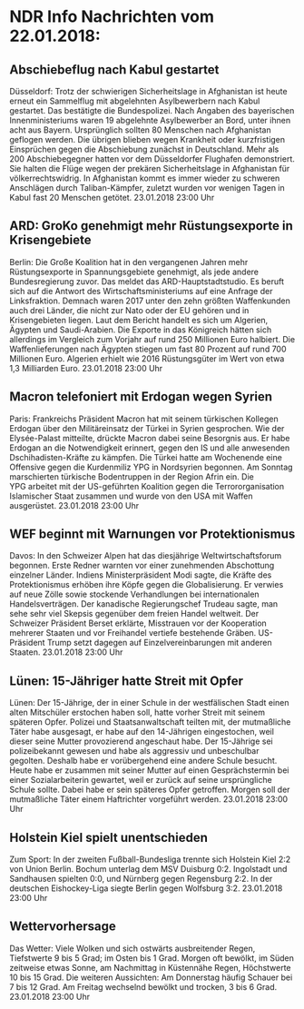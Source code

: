 # NDR Info Nachrichten vom 22.01.2018:


## Abschiebeflug nach Kabul gestartet
Düsseldorf: Trotz der schwierigen Sicherheitslage in Afghanistan ist heute erneut ein Sammelflug mit abgelehnten Asylbewerbern nach Kabul gestartet. Das bestätigte die Bundespolizei. Nach Angaben des bayerischen Innenministeriums waren 19 abgelehnte Asylbewerber an Bord, unter ihnen acht aus Bayern. Ursprünglich sollten 80 Menschen nach Afghanistan geflogen werden. Die übrigen blieben wegen Krankheit oder kurzfristigen Einsprüchen gegen die Abschiebung zunächst in Deutschland. Mehr als 200 Abschiebegegner hatten vor dem Düsseldorfer Flughafen demonstriert. Sie halten die Flüge wegen der prekären Sicherheitslage in Afghanistan für völkerrechtswidrig. In Afghanistan kommt es immer wieder zu schweren Anschlägen durch Taliban-Kämpfer, zuletzt wurden vor wenigen Tagen in Kabul fast 20 Menschen getötet. 23.01.2018 23:00 Uhr 

## ARD: GroKo genehmigt mehr Rüstungsexporte in Krisengebiete
Berlin: Die Große Koalition hat in den vergangenen Jahren mehr Rüstungsexporte in Spannungsgebiete genehmigt, als jede andere Bundesregierung zuvor. Das meldet das ARD-Hauptstadtstudio. Es beruft sich auf die Antwort des Wirtschaftsministeriums auf eine Anfrage der Linksfraktion. Demnach waren 2017 unter den zehn größten Waffenkunden auch drei Länder, die nicht zur Nato oder der EU gehören und in Krisengebieten liegen. Laut dem Bericht handelt es sich um Algerien, Ägypten und Saudi-Arabien. Die Exporte in das Königreich hätten sich allerdings im Vergleich zum Vorjahr auf rund 250 Millionen Euro halbiert. Die Waffenlieferungen nach Ägypten stiegen um fast 80 Prozent auf rund 700 Millionen Euro. Algerien erhielt wie 2016 Rüstungsgüter im Wert von etwa 1,3 Milliarden Euro. 23.01.2018 23:00 Uhr 

## Macron telefoniert mit Erdogan wegen Syrien
Paris:      Frankreichs Präsident Macron hat mit seinem türkischen Kollegen Erdogan über den Militäreinsatz der Türkei in Syrien gesprochen. Wie der Elysée-Palast mitteilte, drückte Macron dabei seine Besorgnis aus. Er habe Erdogan an die Notwendigkeit erinnert, gegen den IS und alle anwesenden Dschihadisten-Kräfte zu kämpfen. Die Türkei hatte am Wochenende eine Offensive gegen die Kurdenmiliz YPG in Nordsyrien begonnen. Am Sonntag marschierten türkische Bodentruppen in der Region Afrin ein. Die YPG arbeitet mit der US-geführten Koalition gegen die Terrororganisation Islamischer Staat zusammen und wurde von den USA mit Waffen ausgerüstet. 23.01.2018 23:00 Uhr 

## WEF beginnt mit Warnungen vor Protektionismus
Davos: In den Schweizer Alpen hat das diesjährige Weltwirtschaftsforum begonnen. Erste Redner warnten vor einer zunehmenden Abschottung einzelner Länder. Indiens Ministerpräsident Modi sagte, die Kräfte des Protektionismus erhöben ihre Köpfe gegen die Globalisierung. Er verwies auf neue Zölle sowie stockende Verhandlungen bei internationalen Handelsverträgen. Der kanadische Regierungschef Trudeau sagte, man sehe sehr viel Skepsis gegenüber dem freien Handel weltweit. Der Schweizer Präsident Berset erklärte, Misstrauen vor der Kooperation mehrerer Staaten und vor Freihandel vertiefe bestehende Gräben. US-Präsident Trump setzt dagegen auf Einzelvereinbarungen mit anderen Staaten. 23.01.2018 23:00 Uhr 

## Lünen: 15-Jähriger hatte Streit mit Opfer
Lünen: Der 15-Jährige, der in einer Schule in der westfälischen Stadt einen alten Mitschüler erstochen haben soll, hatte vorher Streit mit seinem späteren Opfer. Polizei und Staatsanwaltschaft teilten mit, der mutmaßliche Täter habe ausgesagt, er habe auf den 14-Jährigen eingestochen, weil dieser seine Mutter provozierend angeschaut habe. Der 15-Jährige sei polizeibekannt gewesen und habe als aggressiv und unbeschulbar gegolten. Deshalb habe er vorübergehend eine andere Schule besucht. Heute habe er zusammen mit seiner Mutter auf einen Gesprächstermin bei einer Sozialarbeiterin gewartet, weil er zurück auf seine ursprüngliche Schule sollte. Dabei habe er sein späteres Opfer getroffen. Morgen soll der mutmaßliche Täter einem Haftrichter vorgeführt werden. 23.01.2018 23:00 Uhr 

## Holstein Kiel spielt unentschieden
Zum Sport: In der zweiten Fußball-Bundesliga trennte sich Holstein Kiel 2:2 von Union Berlin. Bochum unterlag dem MSV Duisburg 0:2. Ingolstadt und Sandhausen spielten 0:0, und Nürnberg gegen Regensburg 2:2. In der deutschen Eishockey-Liga siegte Berlin gegen Wolfsburg 3:2. 23.01.2018 23:00 Uhr 

## Wettervorhersage
Das Wetter: Viele Wolken und sich ostwärts ausbreitender Regen, Tiefstwerte 9 bis 5 Grad; im Osten bis 1 Grad. Morgen oft bewölkt, im Süden zeitweise etwas Sonne, am Nachmittag in Küstennähe Regen, Höchstwerte 10 bis 15 Grad. Die weiteren Aussichten: Am Donnerstag häufig Schauer bei 7 bis 12 Grad. Am Freitag wechselnd bewölkt und trocken, 3 bis 6 Grad. 23.01.2018 23:00 Uhr 
